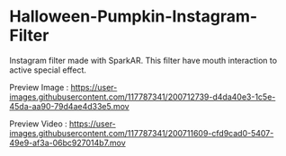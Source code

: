 # Halloween-Pumpkin-Instagram-Filter

Instagram filter made with SparkAR.
This filter have mouth interaction to active special effect.

Preview Image :
https://user-images.githubusercontent.com/117787341/200712739-d4da40e3-1c5e-45da-aa90-79d4ae4d33e5.mov



Preview Video :
https://user-images.githubusercontent.com/117787341/200711609-cfd9cad0-5407-49e9-af3a-06bc927014b7.mov

